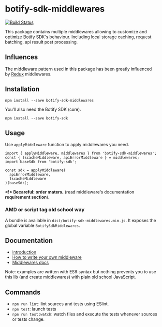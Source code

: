 # botify-sdk-middlewares

[![Build Status](https://travis-ci.org/botify-labs/botify-sdk-js-middlewares.svg?branch=master)](https://travis-ci.org/botify-labs/botify-sdk-js-middlewares)

This package contains multiple middlewares allowing to customize and optimize  Botify SDK's behaviour. Including local storage caching, request batching, api result post processing.


## Influences

The middleware pattern used in this package has been greatly influenced by [Redux](https://github.com/rackt/redux) middlewares.


## Installation
```
npm install --save botify-sdk-middlewares
```

You’ll also need the Botify SDK (core).
```
npm install --save botify-sdk
```

## Usage
Use `applyMiddleware` function to apply middlewares you need.

```JS
import { applyMiddleware, middlewares } from 'botify-sdk-middlewares';
const { lscacheMiddleware, apiErrorMiddleware } = middlewares;
import baseSdk from 'botify-sdk';

const sdk = applyMiddleware(
  apiErrorMiddleware,
  lscacheMiddleware
)(baseSdk);
```
**<!> Becareful: order maters.** (read middleware's documentation **requirement section**).

### AMD or script tag old school way
A bundle is available in `dist/botify-sdk-middlewares.min.js`. It exposes the global variable `BotifySdkMiddlewares`.


## Documentation
- [Introduction](https://github.com/botify-labs/botify-sdk-js-middlewares/blob/master/docs/introduction.md)
- [How to write your own middleware](https://github.com/botify-labs/botify-sdk-js-middlewares/blob/master/docs/howToWriteYourOwnMiddleware.md)
- [Middlewares docs](https://github.com/botify-labs/botify-sdk-js-middlewares/tree/master/docs/middlewares)

Note: examples are written with ES6 syntax but nothing prevents you to use this lib (and create middlewares) with plain old school JavaScript.


## Commands

- `npm run lint`: lint sources and tests using ESlint.
- `npm test`: launch tests
- `npm run test:watch`: watch files and execute the tests whenever sources or tests change.
